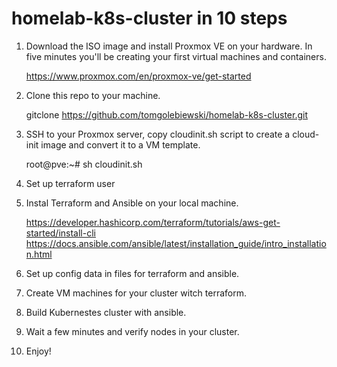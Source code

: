 # homelab-k8s-cluster in 10 steps

1. Download the ISO image and install Proxmox VE on your hardware. In five minutes you'll be creating your first virtual machines and containers.

   https://www.proxmox.com/en/proxmox-ve/get-started

2. Clone this repo to your machine.

   gitclone https://github.com/tomgolebiewski/homelab-k8s-cluster.git

3. SSH to your Proxmox server, copy cloudinit.sh script to create a cloud-init image and convert it to a VM template.

   root@pve:~# sh cloudinit.sh

4. Set up terraform user


5. Instal Terraform and Ansible on your local machine.

   https://developer.hashicorp.com/terraform/tutorials/aws-get-started/install-cli
   https://docs.ansible.com/ansible/latest/installation_guide/intro_installation.html

6. Set up config data in files for terraform and ansible.

7. Create VM machines for your cluster witch terraform.

8. Build Kubernestes cluster with ansible.

9. Wait a few minutes and verify nodes in your cluster.

10. Enjoy!

